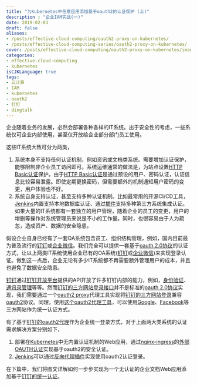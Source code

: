 ```yaml
---
title: "为Kubernetes中任意应用添加基于oauth2的认证保护 (上)"
description : "企业IAM实战(一)"
date: 2019-02-03
draft: false
aliases:
- /posts/effective-cloud-computing/oauth2-proxy-on-kubernetes/
- /posts/effective-cloud-computing-series/oauth2-proxy-on-kubernetes/
cover: /posts/effective-cloud-computing/oauth2-proxy-on-kubernetes/images/cover.jpg
categories:
- effective-cloud-computing
- kubernetes
isCJKLanguage: true
tags:
- 云计算
- IAM
- kubernetes
- oauth2
- 钉钉
- dingtalk
---
```

企业随着业务的发展，必然会部署各种各样的IT系统。出于安全性的考虑，一些系统仅可企业内部使用，甚至仅开放给企业部分部门员工使用。

这些IT系统大致可分为两类，

1. 系统本身不支持任何认证机制，例如资讯或文档类系统。需要增加认证保护，能够限制非企业员工访问即可。系统运维通常的做法是，为站点设置[HTTP Basic认证][http-basic-auth]保护。由于[HTTP Basic认证][http-basic-auth]是通过预设的用户、密码认证，认证信息比较容易泄露。即使定期更换密码，但需要额外的机制通知用户密码的变更，用户体验也不好。
2. 系统自身支持认证，甚至支持多种认证机制。比如最常用的开源CI/CD工具，[Jenkins][jenkins]内置支持本地数据库认证、通过[插件][jenkins-plugins]支持多种第三方系统集成认证。如果大量的IT系统都有一套独立的用户管理，随着企业的员工的变更，用户的增删等操作对系统管理员来说是不小的工作量。同时，也很容易由于人为疏忽，造成资产、数据的安全隐患。

假设企业自身已经有了一套OA系统包含员工、组织结构管理，例如，国内目前最为普及流行的[钉钉][dingtalk]或[企业微信][wechat-enterprise]。我们完全可以提供一套基于[oauth 2.0协议][oauth2]的认证方式，让以上两类IT系统使用企业已有的OA系统([钉钉][dingtalk]或[企业微信][wechat-enterprise])来实现登录认证。做到这一点后，企业无论有多少IT系统都不再需要额外管理用户的成本，并且也避免了数据安全隐患。

<!--more-->

[钉钉][dingtalk]通过[钉钉开放平台][dingtalk-open-dev]提供的API开放了许多钉钉内部的能力，例如，[身份验证][dingtalk-auth]、[通讯录管理][dingtalk-org-management]等等。然而[钉钉的三方网站登录接口][dingtalk-third-party-auth]并不是标准的[oauth 2.0协议][oauth2]实现，我们需要通过一个[oauth2 proxy][dingtalk-oauth2-proxy]代理工具实现将[钉钉的三方网站登录][dingtalk-third-party-auth]兼容[oauth2][oauth2]协议。同理，使用[这个oauth2代理工具][oauth2-proxy]，可以使用[Google][oauth2-proxy-google]、[Facebook][oauth2-proxy-facebook]等三方网站作为统一认证方式。

有了基于[钉钉的oauth2代理][dingtalk-oauth2-proxy]作为企业统一登录方式，对于上面两大类系统的认证需求解决方案分别如下，

1. 部署在[Kubernetes][k8s]中无内置认证机制的Web应用，通过[nginx-ingress][nginx-ingress]的[外部OAUTH认证][nginx-ingress-oauth-auth]实现基于oauth2的安全认证。
1. [Jenkins][jenkins]可以通过[反向代理插件][jenkins-reverse-proxy-auth-plugin]实现使用oauth2认证登录。

在下篇中，我们将图文详解如何一步步实现为一个无认证的企业文档Web应用添加基于[钉钉的统一认证][dingtalk-auth]。

[http-basic-auth]: https://en.wikipedia.org/wiki/Basic_access_authentication
[jenkins]: https://jenkins.io/
[jenkins-plugins]: https://plugins.jenkins.io/#
[oauth2]: https://oauth.net/2/
[dingtalk]: https://www.dingtalk.com/
[wechat-enterprise]: https://work.weixin.qq.com/
[dingtalk-open-dev]: https://open-dev.dingtalk.com
[dingtalk-auth]: https://open-doc.dingtalk.com/microapp/serverapi2/vt6khw
[dingtalk-org-management]: https://open-doc.dingtalk.com/microapp/serverapi2/cqfmel
[dingtalk-third-party-auth]: https://open-doc.dingtalk.com/microapp/serverapi2/kymkv6
[dingtalk-oauth2-proxy]: https://github.com/zxkane/oauth2_proxy
[oauth2-proxy]: https://github.com/bitly/oauth2_proxy
[oauth2-proxy-google]: https://github.com/bitly/oauth2_proxy#google-auth-provider
[oauth2-proxy-facebook]: https://github.com/bitly/oauth2_proxy#facebook-auth-provider
[k8s]: https://kubernetes.io/
[nginx-ingress]: https://kubernetes.github.io/ingress-nginx/
[nginx-ingress-oauth-auth]: https://kubernetes.github.io/ingress-nginx/examples/auth/oauth-external-auth/
[jenkins-reverse-proxy-auth-plugin]: https://plugins.jenkins.io/reverse-proxy-auth-plugin
